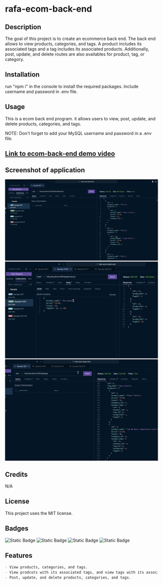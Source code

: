 # rafa-ecom-back-end

## Description

The goal of this project is to create an ecommerce back end. The back end allows to view products, categories, and tags. A product includes its associated tags and a tag includes its associated products. Additionally, post, update, and delete routes are also availables for product, tag, or category.

## Installation

run "npm i" in the console to install the required packages. Include username and password in .env file.

## Usage

This is a ecom back end program. it allows users to view, post, update, and delete products, categories, and tags.

NOTE: Don't forget to add your MySQL username and password in a .env file.

## [Link to ecom-back-end demo video](https://drive.google.com/file/d/1Ff0Tk79rUUbNQ9ms7dB5aqcssO4Z2qgE/view?usp=share_link)

## Screenshot of application

![screenshot of ecom-back-end](assets/images/1.png)
![screenshot of ecom-back-end](assets/images/2.png)
![screenshot of ecom-back-end](assets/images/3.png)

## Credits

N/A

## License

This project uses the MIT license.

## Badges

![Static Badge](https://img.shields.io/badge/JavaScript-orange)
![Static Badge](https://img.shields.io/badge/MySQL-blue)
![Static Badge](https://img.shields.io/badge/Sequilize-purple)
![Static Badge](https://img.shields.io/badge/Express-green)


## Features
```md
- View products, categories, and tags.
- View prodcuts with its associated tags, and view tags with its associated products.
- Post, update, and delete products, categories, and tags.
```
